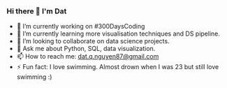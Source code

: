 ### Hi there 👋 I'm Dat

<!--
**datng87/datng87** is a ✨ _special_ ✨ repository because its `README.md` (this file) appears on your GitHub profile.

Here are some ideas to get you started:-->

- 🔭 I’m currently working on #300DaysCoding
- 🌱 I’m currently learning more visualisation techniques and DS pipeline.
- 👯 I’m looking to collaborate on data science projects.
- 💬 Ask me about Python, SQL, data visualization.
- 📫 How to reach me: dat.q.nguyen87@gmail.com
- ⚡ Fun fact: I love swimming. Almost drown when I was 23 but still love swimming :)

